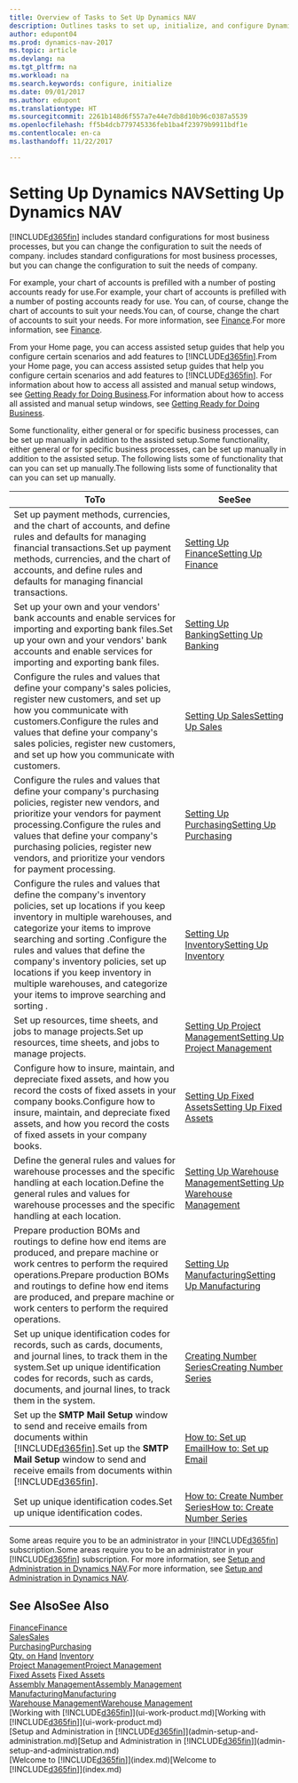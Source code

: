 ```yaml
---
title: Overview of Tasks to Set Up Dynamics NAV
description: Outlines tasks to set up, initialize, and configure Dynamics NAV to suit your needs.
author: edupont04
ms.prod: dynamics-nav-2017
ms.topic: article
ms.devlang: na
ms.tgt_pltfrm: na
ms.workload: na
ms.search.keywords: configure, initialize
ms.date: 09/01/2017
ms.author: edupont
ms.translationtype: HT
ms.sourcegitcommit: 2261b148d6f557a7e44e7db8d10b96c0387a5539
ms.openlocfilehash: ff5b4dcb779745336feb1ba4f23979b9911bdf1e
ms.contentlocale: en-ca
ms.lasthandoff: 11/22/2017

---
```

# <a name="setting-up-dynamics-nav"></a><span data-ttu-id="af2de-103">Setting Up Dynamics NAV</span><span class="sxs-lookup"><span data-stu-id="af2de-103">Setting Up Dynamics NAV</span></span>
[!INCLUDE[d365fin](includes/d365fin_md.md)]<span data-ttu-id="af2de-104"> includes standard configurations for most business processes, but you can change the configuration to suit the needs of company.</span><span class="sxs-lookup"><span data-stu-id="af2de-104"> includes standard configurations for most business processes, but you can change the configuration to suit the needs of company.</span></span>

<span data-ttu-id="af2de-105">For example, your chart of accounts is prefilled with a number of posting accounts ready for use.</span><span class="sxs-lookup"><span data-stu-id="af2de-105">For example, your chart of accounts is prefilled with a number of posting accounts ready for use.</span></span> <span data-ttu-id="af2de-106">You can, of course, change the chart of accounts to suit your needs.</span><span class="sxs-lookup"><span data-stu-id="af2de-106">You can, of course, change the chart of accounts to suit your needs.</span></span> <span data-ttu-id="af2de-107">For more information, see [Finance](finance.md).</span><span class="sxs-lookup"><span data-stu-id="af2de-107">For more information, see [Finance](finance.md).</span></span>

<span data-ttu-id="af2de-108">From your Home page, you can access assisted setup guides that help you configure certain scenarios and add features to [!INCLUDE[d365fin](includes/d365fin_md.md)].</span><span class="sxs-lookup"><span data-stu-id="af2de-108">From your Home page, you can access assisted setup guides that help you configure certain scenarios and add features to [!INCLUDE[d365fin](includes/d365fin_md.md)].</span></span> <span data-ttu-id="af2de-109">For information about how to access all assisted and manual setup windows, see [Getting Ready for Doing Business](ui-get-ready-business.md).</span><span class="sxs-lookup"><span data-stu-id="af2de-109">For information about how to access all assisted and manual setup windows, see [Getting Ready for Doing Business](ui-get-ready-business.md).</span></span>

<span data-ttu-id="af2de-110">Some functionality, either general or for specific business processes, can be set up manually in addition to the assisted setup.</span><span class="sxs-lookup"><span data-stu-id="af2de-110">Some functionality, either general or for specific business processes, can be set up manually in addition to the assisted setup.</span></span> <span data-ttu-id="af2de-111">The following lists some of functionality that can you can set up manually.</span><span class="sxs-lookup"><span data-stu-id="af2de-111">The following lists some of functionality that can you can set up manually.</span></span>

| <span data-ttu-id="af2de-112">To</span><span class="sxs-lookup"><span data-stu-id="af2de-112">To</span></span> | <span data-ttu-id="af2de-113">See</span><span class="sxs-lookup"><span data-stu-id="af2de-113">See</span></span> |
| --- | --- |
| <span data-ttu-id="af2de-114">Set up payment methods, currencies, and the chart of accounts, and define rules and defaults for managing financial transactions.</span><span class="sxs-lookup"><span data-stu-id="af2de-114">Set up payment methods, currencies, and the chart of accounts, and define rules and defaults for managing financial transactions.</span></span> |[<span data-ttu-id="af2de-115">Setting Up Finance</span><span class="sxs-lookup"><span data-stu-id="af2de-115">Setting Up Finance</span></span>](finance-setup-finance.md) |
| <span data-ttu-id="af2de-116">Set up your own and your vendors' bank accounts and enable services for importing and exporting bank files.</span><span class="sxs-lookup"><span data-stu-id="af2de-116">Set up your own and your vendors' bank accounts and enable services for importing and exporting bank files.</span></span> |[<span data-ttu-id="af2de-117">Setting Up Banking</span><span class="sxs-lookup"><span data-stu-id="af2de-117">Setting Up Banking</span></span>](bank-setup-banking.md) |
| <span data-ttu-id="af2de-118">Configure the rules and values that define your company's sales policies, register new customers, and set up how you communicate with customers.</span><span class="sxs-lookup"><span data-stu-id="af2de-118">Configure the rules and values that define your company's sales policies, register new customers, and set up how you communicate with customers.</span></span> |[<span data-ttu-id="af2de-119">Setting Up Sales</span><span class="sxs-lookup"><span data-stu-id="af2de-119">Setting Up Sales</span></span>](sales-setup-sales.md) |
| <span data-ttu-id="af2de-120">Configure the rules and values that define your company's purchasing policies, register new vendors, and prioritize your vendors for payment processing.</span><span class="sxs-lookup"><span data-stu-id="af2de-120">Configure the rules and values that define your company's purchasing policies, register new vendors, and prioritize your vendors for payment processing.</span></span> |[<span data-ttu-id="af2de-121">Setting Up Purchasing</span><span class="sxs-lookup"><span data-stu-id="af2de-121">Setting Up Purchasing</span></span>](purchasing-setup-purchasing.md) |
| <span data-ttu-id="af2de-122">Configure the rules and values that define the company's inventory policies, set up locations if you keep inventory in multiple warehouses, and categorize your items to improve searching and sorting .</span><span class="sxs-lookup"><span data-stu-id="af2de-122">Configure the rules and values that define the company's inventory policies, set up locations if you keep inventory in multiple warehouses, and categorize your items to improve searching and sorting .</span></span> |[<span data-ttu-id="af2de-123">Setting Up Inventory</span><span class="sxs-lookup"><span data-stu-id="af2de-123">Setting Up Inventory</span></span>](inventory-setup-inventory.md) |
| <span data-ttu-id="af2de-124">Set up resources, time sheets, and jobs to manage projects.</span><span class="sxs-lookup"><span data-stu-id="af2de-124">Set up resources, time sheets, and jobs to manage projects.</span></span> |[<span data-ttu-id="af2de-125">Setting Up Project Management</span><span class="sxs-lookup"><span data-stu-id="af2de-125">Setting Up Project Management</span></span>](projects-setup-projects.md) |
| <span data-ttu-id="af2de-126">Configure how to insure, maintain, and depreciate fixed assets, and how you record the costs of fixed assets in your company books.</span><span class="sxs-lookup"><span data-stu-id="af2de-126">Configure how to insure, maintain, and depreciate fixed assets, and how you record the costs of fixed assets in your company books.</span></span> |[<span data-ttu-id="af2de-127">Setting Up Fixed Assets</span><span class="sxs-lookup"><span data-stu-id="af2de-127">Setting Up Fixed Assets</span></span>](fa-setup.md) |
|<span data-ttu-id="af2de-128">Define the general rules and values for warehouse processes and the specific handling at each location.</span><span class="sxs-lookup"><span data-stu-id="af2de-128">Define the general rules and values for warehouse processes and the specific handling at each location.</span></span>|[<span data-ttu-id="af2de-129">Setting Up Warehouse Management</span><span class="sxs-lookup"><span data-stu-id="af2de-129">Setting Up Warehouse Management</span></span>](warehouse-setup-warehouse.md)|
|<span data-ttu-id="af2de-130">Prepare production BOMs and routings to define how end items are produced, and prepare machine or work centres to perform the required operations.</span><span class="sxs-lookup"><span data-stu-id="af2de-130">Prepare production BOMs and routings to define how end items are produced, and prepare machine or work centers to perform the required operations.</span></span>|[<span data-ttu-id="af2de-131">Setting Up Manufacturing</span><span class="sxs-lookup"><span data-stu-id="af2de-131">Setting Up Manufacturing</span></span>](production-configure-production-processes.md)|
| <span data-ttu-id="af2de-132">Set up unique identification codes for records, such as cards, documents, and journal lines, to track them in the system.</span><span class="sxs-lookup"><span data-stu-id="af2de-132">Set up unique identification codes for records, such as cards, documents, and journal lines, to track them in the system.</span></span> |[<span data-ttu-id="af2de-133">Creating Number Series</span><span class="sxs-lookup"><span data-stu-id="af2de-133">Creating Number Series</span></span>](ui-create-number-series.md) |
| <span data-ttu-id="af2de-134">Set up the **SMTP Mail Setup** window to send and receive emails from documents within [!INCLUDE[d365fin](includes/d365fin_md.md)].</span><span class="sxs-lookup"><span data-stu-id="af2de-134">Set up the **SMTP Mail Setup** window to send and receive emails from documents within [!INCLUDE[d365fin](includes/d365fin_md.md)].</span></span> |[<span data-ttu-id="af2de-135">How to: Set up Email</span><span class="sxs-lookup"><span data-stu-id="af2de-135">How to: Set up Email</span></span>](madeira-how-setup-email.md) |
| <span data-ttu-id="af2de-136">Set up unique identification codes.</span><span class="sxs-lookup"><span data-stu-id="af2de-136">Set up unique identification codes.</span></span> |[<span data-ttu-id="af2de-137">How to: Create Number Series</span><span class="sxs-lookup"><span data-stu-id="af2de-137">How to: Create Number Series</span></span>](ui-create-number-series.md) |

<span data-ttu-id="af2de-138">Some areas require you to be an administrator in your [!INCLUDE[d365fin](includes/d365fin_md.md)] subscription.</span><span class="sxs-lookup"><span data-stu-id="af2de-138">Some areas require you to be an administrator in your [!INCLUDE[d365fin](includes/d365fin_md.md)] subscription.</span></span> <span data-ttu-id="af2de-139">For more information, see [Setup and Administration in Dynamics NAV](admin-setup-and-administration.md).</span><span class="sxs-lookup"><span data-stu-id="af2de-139">For more information, see [Setup and Administration in Dynamics NAV](admin-setup-and-administration.md).</span></span>  

## <a name="see-also"></a><span data-ttu-id="af2de-140">See Also</span><span class="sxs-lookup"><span data-stu-id="af2de-140">See Also</span></span>
[<span data-ttu-id="af2de-141">Finance</span><span class="sxs-lookup"><span data-stu-id="af2de-141">Finance</span></span>](finance.md)  
[<span data-ttu-id="af2de-142">Sales</span><span class="sxs-lookup"><span data-stu-id="af2de-142">Sales</span></span>](sales-manage-sales.md)  
[<span data-ttu-id="af2de-143">Purchasing</span><span class="sxs-lookup"><span data-stu-id="af2de-143">Purchasing</span></span>](purchasing-manage-purchasing.md)  
<span data-ttu-id="af2de-144">[Qty. on Hand](inventory-manage-inventory.md)  </span><span class="sxs-lookup"><span data-stu-id="af2de-144">[Inventory](inventory-manage-inventory.md)  </span></span>  
[<span data-ttu-id="af2de-145">Project Management</span><span class="sxs-lookup"><span data-stu-id="af2de-145">Project Management</span></span>](projects-manage-projects.md)  
<span data-ttu-id="af2de-146">[Fixed Assets](fa-manage.md)  </span><span class="sxs-lookup"><span data-stu-id="af2de-146">[Fixed Assets](fa-manage.md)  </span></span>  
[<span data-ttu-id="af2de-147">Assembly Management</span><span class="sxs-lookup"><span data-stu-id="af2de-147">Assembly Management</span></span>](assembly-assemble-items.md)  
[<span data-ttu-id="af2de-148">Manufacturing</span><span class="sxs-lookup"><span data-stu-id="af2de-148">Manufacturing</span></span>](production-manage-manufacturing.md)  
[<span data-ttu-id="af2de-149">Warehouse Management</span><span class="sxs-lookup"><span data-stu-id="af2de-149">Warehouse Management</span></span>](warehouse-manage-warehouse.md)  
<span data-ttu-id="af2de-150">[Working with [!INCLUDE[d365fin](includes/d365fin_md.md)]](ui-work-product.md)</span><span class="sxs-lookup"><span data-stu-id="af2de-150">[Working with [!INCLUDE[d365fin](includes/d365fin_md.md)]](ui-work-product.md)</span></span>  
<span data-ttu-id="af2de-151">[Setup and Administration in [!INCLUDE[d365fin](includes/d365fin_md.md)]](admin-setup-and-administration.md)</span><span class="sxs-lookup"><span data-stu-id="af2de-151">[Setup and Administration in [!INCLUDE[d365fin](includes/d365fin_md.md)]](admin-setup-and-administration.md)</span></span>  
<span data-ttu-id="af2de-152">[Welcome to [!INCLUDE[d365fin](includes/d365fin_md.md)]](index.md)</span><span class="sxs-lookup"><span data-stu-id="af2de-152">[Welcome to [!INCLUDE[d365fin](includes/d365fin_md.md)]](index.md)</span></span>  

